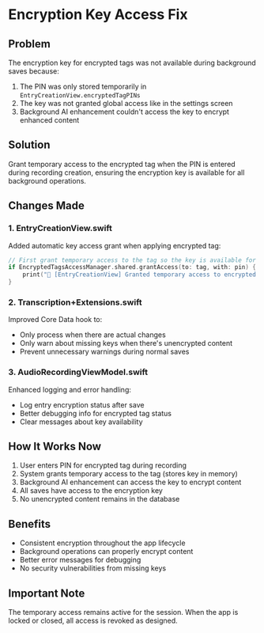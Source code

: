 # Encryption Key Access Fix

## Problem
The encryption key for encrypted tags was not available during background saves because:
1. The PIN was only stored temporarily in `EntryCreationView.encryptedTagPINs`
2. The key was not granted global access like in the settings screen
3. Background AI enhancement couldn't access the key to encrypt enhanced content

## Solution
Grant temporary access to the encrypted tag when the PIN is entered during recording creation, ensuring the encryption key is available for all background operations.

## Changes Made

### 1. EntryCreationView.swift
Added automatic key access grant when applying encrypted tag:
```swift
// First grant temporary access to the tag so the key is available for background operations
if EncryptedTagsAccessManager.shared.grantAccess(to: tag, with: pin) {
    print("🔑 [EntryCreationView] Granted temporary access to encrypted tag")
}
```

### 2. Transcription+Extensions.swift
Improved Core Data hook to:
- Only process when there are actual changes
- Only warn about missing keys when there's unencrypted content
- Prevent unnecessary warnings during normal saves

### 3. AudioRecordingViewModel.swift
Enhanced logging and error handling:
- Log entry encryption status after save
- Better debugging info for encrypted tag status
- Clear messages about key availability

## How It Works Now

1. User enters PIN for encrypted tag during recording
2. System grants temporary access to the tag (stores key in memory)
3. Background AI enhancement can access the key to encrypt content
4. All saves have access to the encryption key
5. No unencrypted content remains in the database

## Benefits

- Consistent encryption throughout the app lifecycle
- Background operations can properly encrypt content
- Better error messages for debugging
- No security vulnerabilities from missing keys

## Important Note

The temporary access remains active for the session. When the app is locked or closed, all access is revoked as designed.